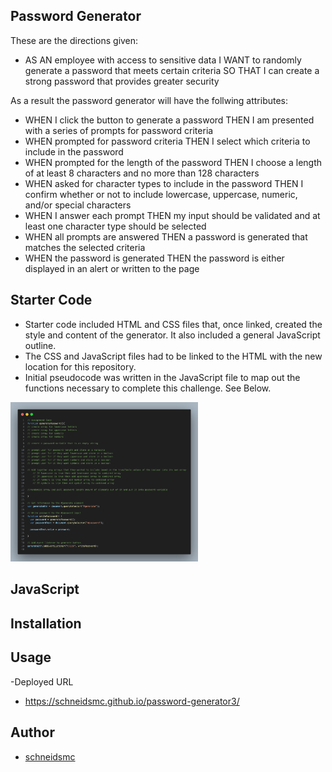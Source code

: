 ## Password Generator

These are the directions given:
- AS AN employee with access to sensitive data
I WANT to randomly generate a password that meets certain criteria
SO THAT I can create a strong password that provides greater security

As a result the password generator will have the follwing attributes:
- WHEN I click the button to generate a password
THEN I am presented with a series of prompts for password criteria
- WHEN prompted for password criteria
THEN I select which criteria to include in the password
- WHEN prompted for the length of the password
THEN I choose a length of at least 8 characters and no more than 128 characters
- WHEN asked for character types to include in the password
THEN I confirm whether or not to include lowercase, uppercase, numeric, and/or special characters
- WHEN I answer each prompt
THEN my input should be validated and at least one character type should be selected
- WHEN all prompts are answered
THEN a password is generated that matches the selected criteria
- WHEN the password is generated
THEN the password is either displayed in an alert or written to the page

## Starter Code 

- Starter code included HTML and CSS files that, once linked, created the style and content of the generator. It also included a general JavaScript outline.
- The CSS and JavaScript files had to be linked to the HTML with the new location for this repository.
- Initial pseudocode was written in the JavaScript file to map out the functions necessary to complete this challenge. See Below. 

<img src="./assets/Images/starter-js.png" alt="Psuedocoding for js" width="300" height="auto">

## JavaScript 

## Installation

## Usage

-Deployed URL
* https://schneidsmc.github.io/password-generator3/

## Author

* [schneidsmc](https://github.com/schneidsmc)